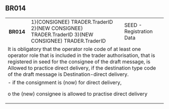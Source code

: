 ## BR014
<table>
 <tr>
  <th>
   BR014
  </th>
  <td>
   1)(CONSIGNEE) TRADER.TraderID
2)(NEW CONSIGNEE) TRADER.TraderID
3)(NEW CONSIGNEE) TRADER.TraderID
  </td>
  <td>
   SEED - Registration Data
  </td>
 </tr>
 <tr>
  <td colspan="3">
   It is obligatory that the operator role code of at least one operator role that is included in the trader authorisation, that is registered in seed for the consignee of the draft message, is Allowed to practice direct delivery, if the destination type code of the draft message is Destination-direct delivery.
  </td>
 </tr>
 <tr>
  <td colspan="3">
   - if the consignment is (now) for direct delivery,


o the (new) consignee is allowed to practise direct delivery
  </td>
 </tr>
</table>
